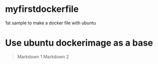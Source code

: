 # myfirstdockerfile
1st sample to make a docker file with ubuntu

# Use ubuntu dockerimage as a base
> Markdown 1
> Markdown 2
